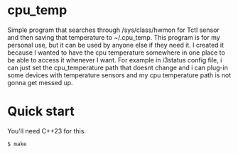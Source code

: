 # cpu_temp

Simple program that searches through /sys/class/hwmon for Tctl sensor and then saving that temperature to ~/.cpu_temp. This program is for my personal use, but it can be used by anyone else if they need it. I created it because I wanted to have the cpu temperature somewhere in one place to be able to access it whenever I want. For example in i3status config file, i can just set the cpu_temperature path that doesnt change and i can plug-in some devices with temperature sensors and my cpu temperature path is not gonna get messed up.

# Quick start
You'll need C++23 for this.
```sh
$ make
```
